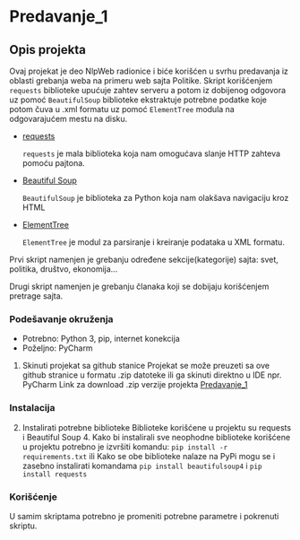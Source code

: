 # Predavanje_1
## Opis projekta

Ovaj projekat je deo NlpWeb radionice i biće korišćen u svrhu predavanja iz oblasti grebanja weba na primeru web sajta Politike.
Skript korišćenjem `requests` biblioteke upućuje zahtev serveru a potom iz dobijenog odgovora uz pomoć `BeautifulSoup` biblioteke ekstraktuje potrebne podatke koje potom čuva u .xml formatu uz pomoć `ElementTree` modula na odgovarajućem mestu na disku.
- [requests](https://pypi.org/project/requests/)

  `requests` je mala biblioteka koja nam omogućava slanje HTTP zahteva pomoću pajtona.
  
- [Beautiful Soup](https://pypi.org/project/beautifulsoup4/)
  
  `BeautifulSoup` je biblioteka za Python koja nam olakšava navigaciju kroz HTML
  
- [ElementTree](https://docs.python.org/3/library/xml.etree.elementtree.html)

  `ElementTree` je modul za parsiranje i kreiranje podataka u XML formatu.
  
Prvi skript namenjen je grebanju određene sekcije(kategorije) sajta: svet, politika, društvo, ekonomija...

Drugi skript namenjen je grebanju članaka koji se dobijaju korišćenjem pretrage sajta.

### Podešavanje okruženja
- Potrebno: Python 3, pip, internet konekcija
- Poželjno: PyCharm

1. Skinuti projekat sa github stanice
Projekat se može preuzeti sa ove github stranice u formatu .zip datoteke ili ga skinuti direktno u IDE npr. PyCharm
Link za download .zip verzije projekta [Predavanje_1](https://github.com/petar-popovic-bg/Predavanje_1/archive/refs/heads/master.zip)

### Instalacija
2. Instalirati potrebne biblioteke
Biblioteke korišćene u projektu su requests i Beautiful Soup 4. Kako bi instalirali sve neophodne biblioteke korišćene u projektu potrebno je izvršiti komandu:
`pip install -r requirements.txt`
ili
Kako se obe biblioteke nalaze na PyPi mogu se i zasebno instalirati komandama
`pip install beautifulsoup4` i `pip install requests`

### Korišćenje
U samim skriptama potrebno je promeniti potrebne parametre i pokrenuti skriptu.
